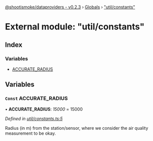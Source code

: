 [@shootismoke/dataproviders - v0.2.3](../README.md) › [Globals](../globals.md) › ["util/constants"](_util_constants_.md)

# External module: "util/constants"

## Index

### Variables

* [ACCURATE_RADIUS](_util_constants_.md#const-accurate_radius)

## Variables

### `Const` ACCURATE_RADIUS

• **ACCURATE_RADIUS**: *15000* = 15000

*Defined in [util/constants.ts:5](https://github.com/shootismoke/common/blob/b01485a/packages/dataproviders/src/util/constants.ts#L5)*

Radius (in m) from the station/sensor, where we consider the air quality
measurement to be okay.
